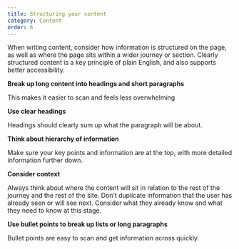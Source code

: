 ```yaml
---
title: Structuring your content
category: Content
order: 6
---
```


When writing content, consider how information is structured on the page, as well as where the page sits within a wider journey or section. Clearly structured content is a key principle of plain English, and also supports better accessibility. 

**Break up long content into headings and short paragraphs**

This makes it easier to scan and feels less overwhelming

**Use clear headings**

Headings should clearly sum up what the paragraph will be about. 

**Think about hierarchy of information**

Make sure your key points and information are at the top, with more detailed information further down. 

**Consider context**

Always think about where the content will sit in relation to the rest of the journey and the rest of the site. Don’t duplicate information that the user has already seen or will see next. Consider what they already know and what they need to know at this stage. 

**Use bullet points to break up lists or long paragraphs**

Bullet points are easy to scan and get information across quickly.  
